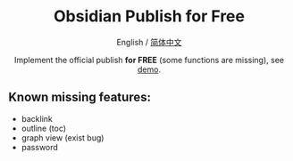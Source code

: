 <div align="center">

<h1 align="center">Obsidian Publish for Free</h1>

English / [简体中文](./README_CN.md)

Implement the official publish **for FREE** (some functions are missing), see [demo](https://obs.deno.dev).
</div>


## Known missing features:

- backlink
- outline (toc)
- graph view (exist bug)
- password
